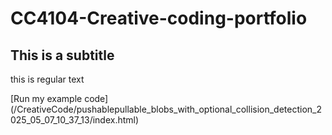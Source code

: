 # CC4104-Creative-coding-portfolio

## This is a subtitle
this is regular text

[Run my example code] (/CreativeCode/pushablepullable_blobs_with_optional_collision_detection_2025_05_07_10_37_13/index.html)
